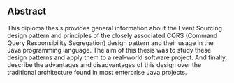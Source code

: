 ##  Abstract

This diploma thesis provides general information about the Event Sourcing design pattern and principles of the closely associated CQRS (Command Query Responsibility Segregation) design pattern and their usage in the Java programming language. The aim of this thesis was to study these design patterns and apply them to a real-world software project. And finally, describe the advantages and disadvantages of this design over the traditional architecture found in most enterprise Java projects.